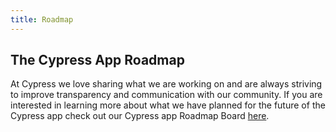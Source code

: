 ```yaml
---
title: Roadmap
---
```


## The Cypress App Roadmap

 At Cypress we love sharing what we are working on and are always striving to improve transparency and communication with our community.  If you are interested in learning more about what we have planned for the future of the Cypress app check out our Cypress app Roadmap Board [here](https://github.com/orgs/cypress-io/projects/13/views/1).